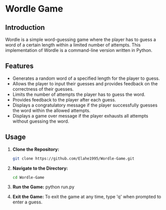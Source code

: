 # Wordle Game

## Introduction
Wordle is a simple word-guessing game where the player has to guess a word of a certain length within a limited number of attempts. This implementation of Wordle is a command-line version written in Python.

## Features
- Generates a random word of a specified length for the player to guess.
- Allows the player to input their guesses and provides feedback on the correctness of their guesses.
- Limits the number of attempts the player has to guess the word.
- Provides feedback to the player after each guess.
- Displays a congratulatory message if the player successfully guesses the word within the allowed attempts.
- Displays a game over message if the player exhausts all attempts without guessing the word.

## Usage
1. **Clone the Repository:**
   ```bash
   git clone https://github.com/Elahe1995/Wordle-Game.git

2. **Navigate to the Directory:**
   ```bash
   cd Wordle-Game

3. **Run the Game:**
   python run.py

4. **Exit the Game:**
   To exit the game at any time, type 'q' when prompted to enter a guess.
